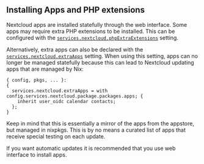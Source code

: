 ## Installing Apps and PHP extensions

Nextcloud apps are installed statefully through the web interface. Some apps may require extra PHP extensions to be installed. This can be configured with the [`services.nextcloud.phpExtraExtensions`](options.html#opt-services.nextcloud.phpExtraExtensions) setting.

Alternatively, extra apps can also be declared with the [`services.nextcloud.extraApps`](options.html#opt-services.nextcloud.extraApps) setting. When using this setting, apps can no longer be managed statefully because this can lead to Nextcloud updating apps that are managed by Nix:

```programlisting
{ config, pkgs, ... }:
{
  services.nextcloud.extraApps = with config.services.nextcloud.package.packages.apps; {
    inherit user_oidc calendar contacts;
  };
}
```

Keep in mind that this is essentially a mirror of the apps from the appstore, but managed in nixpkgs. This is by no means a curated list of apps that receive special testing on each update.

If you want automatic updates it is recommended that you use web interface to install apps.
